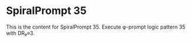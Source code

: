 # SpiralPrompt 35

This is the content for SpiralPrompt 35.
Execute φ-prompt logic pattern 35 with DR₉≡3.